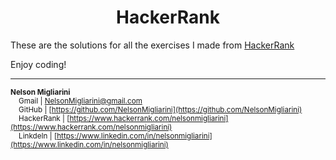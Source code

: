 <h1 style="text-align: center;">HackerRank</h1>

These are the solutions for all the exercises I made from [HackerRank](https://www.hackerrank.com)

Enjoy coding!

---

<sup>**Nelson Migliarini**  
&nbsp;&nbsp;&nbsp;&nbsp;Gmail | NelsonMigliarini@gmail.com  
&nbsp;&nbsp;&nbsp;&nbsp;GitHub | [https://github.com/NelsonMigliarini](https://github.com/NelsonMigliarini)  
&nbsp;&nbsp;&nbsp;&nbsp;HackerRank | [https://www.hackerrank.com/nelsonmigliarini](https://www.hackerrank.com/nelsonmigliarini)  
&nbsp;&nbsp;&nbsp;&nbsp;LinkdeIn | [https://www.linkedin.com/in/nelsonmigliarini](https://www.linkedin.com/in/nelsonmigliarini)</sub>
